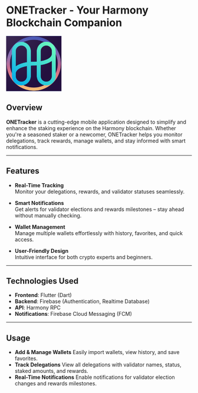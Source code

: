 # **ONETracker - Your Harmony Blockchain Companion**

<img src="assets/images/1024.png" alt="ONETracker Logo" width="150" height="150">

## **Overview**
**ONETracker** is a cutting-edge mobile application designed to simplify and enhance the staking experience on the Harmony blockchain. Whether you're a seasoned staker or a newcomer, ONETracker helps you monitor delegations, track rewards, manage wallets, and stay informed with smart notifications.

---

## **Features**
- **Real-Time Tracking**  
  Monitor your delegations, rewards, and validator statuses seamlessly.
  
- **Smart Notifications**  
  Get alerts for validator elections and rewards milestones – stay ahead without manually checking.
  
- **Wallet Management**  
  Manage multiple wallets effortlessly with history, favorites, and quick access.

- **User-Friendly Design**  
  Intuitive interface for both crypto experts and beginners.

---

## **Technologies Used**
- **Frontend**: Flutter (Dart)  
- **Backend**: Firebase (Authentication, Realtime Database)  
- **API**: Harmony RPC  
- **Notifications**: Firebase Cloud Messaging (FCM)

---

## **Usage**

- **Add & Manage Wallets**
  Easily import wallets, view history, and save favorites.
- **Track Delegations**
  View all delegations with validator names, status, staked amounts, and rewards.
- **Real-Time Notifications**
  Enable notifications for validator election changes and rewards milestones.



